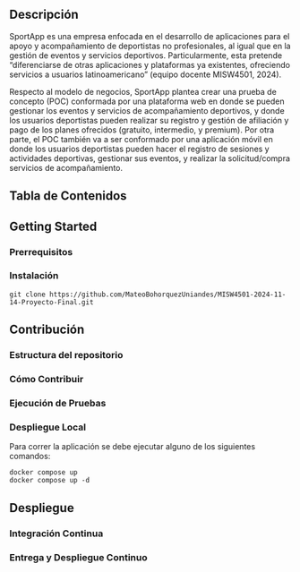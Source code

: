 ## Descripción

SportApp es una empresa enfocada en el desarrollo de aplicaciones para el apoyo y acompañamiento de deportistas no profesionales, al igual que en la gestión de eventos y servicios deportivos. Particularmente, esta pretende “diferenciarse de otras aplicaciones y plataformas ya existentes, ofreciendo servicios a usuarios latinoamericano” (equipo docente MISW4501, 2024). 

Respecto al modelo de negocios, SportApp plantea crear una prueba de concepto (POC) conformada por una plataforma web en donde se pueden gestionar los eventos y servicios de acompañamiento deportivos, y donde los usuarios deportistas pueden realizar su registro y gestión de afiliación y pago de los planes ofrecidos (gratuito, intermedio, y premium). Por otra parte, el POC también va a ser conformado por una aplicación móvil en donde los usuarios deportistas pueden hacer el registro de sesiones y actividades deportivas, gestionar sus eventos, y realizar la solicitud/compra servicios de acompañamiento. 



## Tabla de Contenidos



## Getting Started


### Prerrequisitos


### Instalación
```shell
git clone https://github.com/MateoBohorquezUniandes/MISW4501-2024-11-14-Proyecto-Final.git
```

## Contribución


### Estructura del repositorio


### Cómo Contribuir


### Ejecución de Pruebas


### Despliegue Local
Para correr la aplicación se debe ejecutar alguno de los siguientes comandos:

```shell
docker compose up
docker compose up -d
```


## Despliegue


### Integración Continua


### Entrega y Despliegue Continuo
